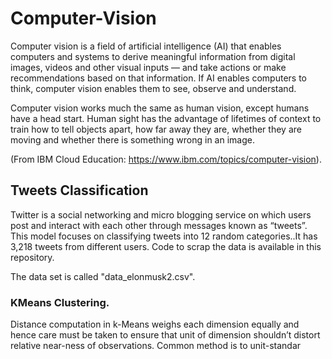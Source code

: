 # Computer-Vision

Computer vision is a field of artificial intelligence (AI) that enables computers and systems to derive meaningful information from digital images, videos and other visual inputs — and take actions or make recommendations based on that information. If AI enables computers to think, computer vision enables them to see, observe and understand.

Computer vision works much the same as human vision, except humans have a head start. Human sight has the advantage of lifetimes of context to train how to tell objects apart, how far away they are, whether they are moving and whether there is something wrong in an image.

(From IBM Cloud Education: https://www.ibm.com/topics/computer-vision).




## Tweets Classification
Twitter is a social networking and micro blogging service on which users post and interact with each other through messages known as “tweets”. This model focuses on classifying tweets into 12 random categories..It has 3,218 tweets from different users. Code to scrap the data is available in this repository.

The data set is called "data_elonmusk2.csv".

### KMeans Clustering.
Distance computation in k-Means weighs each dimension equally and hence care must be taken to ensure that unit of dimension shouldn’t distort relative near-ness of observations. Common method is to unit-standar

